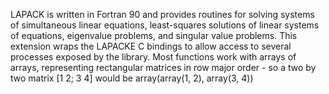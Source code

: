 LAPACK is written in Fortran 90 and provides routines for solving
systems of simultaneous linear equations, least-squares solutions of
linear systems of equations, eigenvalue problems, and singular value
problems. This extension wraps the LAPACKE C bindings to allow access to
several processes exposed by the library. Most functions work with
arrays of arrays, representing rectangular matrices in row major order -
so a two by two matrix \[1 2; 3 4\] would be array(array(1, 2), array(3,
4))
